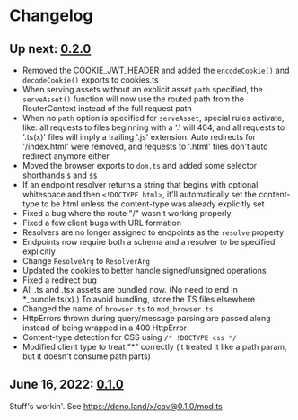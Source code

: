# Changelog

## Up next: [0.2.0](https://deno.land/x/cav@0.2.0)

- Removed the COOKIE_JWT_HEADER and added the `encodeCookie()` and
  `decodeCookie()` exports to cookies.ts
- When serving assets without an explicit asset `path` specified, the
  `serveAsset()` function will now use the routed path from the RouterContext
  instead of the full request path
- When no `path` option is specified for `serveAsset`, special rules activate,
  like: all requests to files beginning with a '.' will 404, and all requests to
  '.ts(x)' files will imply a trailing '.js' extension. Auto redirects for
  '/index.html' were removed, and requests to '.html' files don't auto redirect
  anymore either
- Moved the browser exports to `dom.ts` and added some selector shorthands `$`
  and `$$`
- If an endpoint resolver returns a string that begins with optional whitespace
  and then `<!DOCTYPE html>`, it'll automatically set the content-type to be
  html unless the content-type was already explicitly set
- Fixed a bug where the route "/" wasn't working properly
- Fixed a few client bugs with URL formation
- Resolvers are no longer assigned to endpoints as the `resolve` property
- Endpoints now require both a schema and a resolver to be specified explicitly
- Change `ResolveArg` to `ResolverArg`
- Updated the cookies to better handle signed/unsigned operations
- Fixed a redirect bug
- All .ts and .tsx assets are bundled now. (No need to end in *_bundle.ts(x).)
  To avoid bundling, store the TS files elsewhere
- Changed the name of `browser.ts` to `mod_browser.ts`
- HttpErrors thrown during query/message parsing are passed along instead of
  being wrapped in a 400 HttpError
- Content-type detection for CSS using `/* !DOCTYPE css */`
- Modified client type to treat "*" correctly (it treated it like a path param,
  but it doesn't consume path parts)

## June 16, 2022: [0.1.0](https://deno.land/x/cav@0.1.0)

Stuff's workin'. See https://deno.land/x/cav@0.1.0/mod.ts